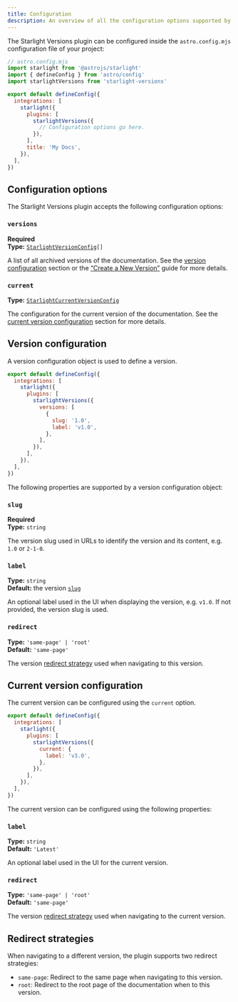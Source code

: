 ```yaml
---
title: Configuration
description: An overview of all the configuration options supported by the Starlight Versions plugin.
---
```


The Starlight Versions plugin can be configured inside the `astro.config.mjs` configuration file of your project:

```js {11}
// astro.config.mjs
import starlight from '@astrojs/starlight'
import { defineConfig } from 'astro/config'
import starlightVersions from 'starlight-versions'

export default defineConfig({
  integrations: [
    starlight({
      plugins: [
        starlightVersions({
          // Configuration options go here.
        }),
      ],
      title: 'My Docs',
    }),
  ],
})
```

## Configuration options

The Starlight Versions plugin accepts the following configuration options:

### `versions`

**Required**  
**Type:** <code><a href="#version-configuration">StarlightVersionConfig</a>[]</code>

A list of all archived versions of the documentation.
See the [version configuration](#version-configuration) section or the [“Create a New Version”](/guides/create-new-version/) guide for more details.

### `current`

**Type:** [`StarlightCurrentVersionConfig`](#current-version-configuration)

The configuration for the current version of the documentation.
See the [current version configuration](#version-configuration) section for more details.

## Version configuration

A version configuration object is used to define a version.

```js {7-10}
export default defineConfig({
  integrations: [
    starlight({
      plugins: [
        starlightVersions({
          versions: [
            {
              slug: '1.0',
              label: 'v1.0',
            },
          ],
        }),
      ],
    }),
  ],
})
```

The following properties are supported by a version configuration object:

### `slug`

**Required**  
**Type:** `string`

The version slug used in URLs to identify the version and its content, e.g. `1.0` or `2-1-0`.

### `label`

**Type:** `string`  
**Default:** the version [`slug`](#slug)

An optional label used in the UI when displaying the version, e.g. `v1.0`.
If not provided, the version slug is used.

### `redirect`

**Type:** `'same-page' | 'root'`  
**Default:** `'same-page'`

The version [redirect strategy](#redirect-strategies) used when navigating to this version.

## Current version configuration

The current version can be configured using the `current` option.

```js {6-8}
export default defineConfig({
  integrations: [
    starlight({
      plugins: [
        starlightVersions({
          current: {
            label: 'v3.0',
          },
        }),
      ],
    }),
  ],
})
```

The current version can be configured using the following properties:

### `label`

**Type:** `string`  
**Default:** `'Latest'`

An optional label used in the UI for the current version.

### `redirect`

**Type:** `'same-page' | 'root'`  
**Default:** `'same-page'`

The version [redirect strategy](#redirect-strategies) used when navigating to the current version.

## Redirect strategies

When navigating to a different version, the plugin supports two redirect strategies:

- `same-page`: Redirect to the same page when navigating to this version.
- `root`: Redirect to the root page of the documentation when to this version.
